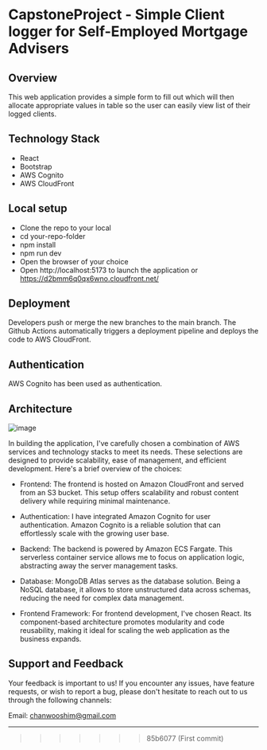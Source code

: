 # CapstoneProject - Simple Client logger for Self-Employed Mortgage Advisers

## Overview 
This web application provides a simple form to fill out which will then allocate appropriate values in table so the user can easily view list of their logged clients.

## Technology Stack
- React
- Bootstrap
- AWS Cognito
- AWS CloudFront

## Local setup
- Clone the repo to your local
- cd your-repo-folder
- npm install
- npm run dev
- Open the browser of your choice
- Open http://localhost:5173 to launch the application or https://d2bmm6q0qx6wno.cloudfront.net/
  
## Deployment
Developers push or merge the new branches to the main branch.
The Github Actions automatically triggers a deployment pipeline and deploys the code to AWS CloudFront.

## Authentication
AWS Cognito has been used as authentication. 

## Architecture
![image](https://github.com/chanwoo214/CapstoneProject-Frontend/assets/59636593/bd1fa0bc-b2d1-4c87-ae36-a19bb79af5da)


In building the application, I've carefully chosen a combination of AWS services and technology stacks to meet its needs. These selections are designed to provide scalability, ease of management, and efficient development. Here's a brief overview of the choices:

- Frontend: The frontend is hosted on Amazon CloudFront and served from an S3 bucket. This setup offers scalability and robust content delivery while requiring minimal maintenance.

- Authentication: I have integrated Amazon Cognito for user authentication. Amazon Cognito is a reliable solution that can effortlessly scale with the growing user base.

- Backend: The backend is powered by Amazon ECS Fargate. This serverless container service allows me to focus on application logic, abstracting away the server management tasks.

- Database: MongoDB Atlas serves as the database solution. Being a NoSQL database, it allows to store unstructured data across schemas, reducing the need for complex data management.

- Frontend Framework: For frontend development, I've chosen React. Its component-based architecture promotes modularity and code reusability, making it ideal for scaling the web application as the business expands.

## Support and Feedback
Your feedback is important to us! If you encounter any issues, have feature requests, or wish to report a bug, please don't hesitate to reach out to us through the following channels:

Email: chanwooshim@gmail.com
*******************************************************************************************************
>>>>>>> 85b6077 (First commit)
